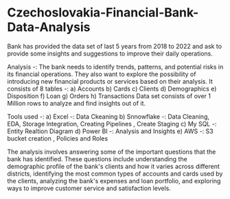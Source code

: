  # Czechoslovakia-Financial-Bank-Data-Analysis 
Bank has provided the data set of last 5 years from 2018 to 2022 and ask to provide some insights and suggestions to improve their daily operations.

Analysis -: The bank needs to identify trends, patterns, and potential risks in its financial operations. They also want to explore the possibility of introducing new financial   products or services based on their analysis.
It consists of 8 tables -:
    a) Accounts
    b) Cards
    c) Clients
    d) Demographics
    e) Disposition
    f) Loan
    g) Orders
    h) Transactions
Data set consists of  over 1 Million rows to analyze and find insights out of it.
 
Tools used -: 
    a) Excel -: Data Ckeaning
    b) Snnowflake -: Data Cleaning, EDA, Storage Integration, Creating Pipelines , Create Staging
    c) My SQL -: Entity Realtion Diagram
    d) Power BI -: Analysis and Insights
    e) AWS -: S3 bucket creation , Policies and Roles
    
The analysis involves answering some of the important questions that the bank has identified. These questions include understanding the demographic profile of the bank's clients and how it varies across different districts, identifying the most common types of accounts and cards used by the clients, analyzing the bank's expenses and loan portfolio, and exploring ways to improve customer service and satisfaction levels.
    
 
    
